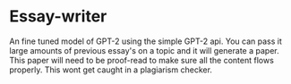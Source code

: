 # Essay-writer
An fine tuned model of GPT-2 using the simple GPT-2 api. You can pass it large amounts of previous essay's on a topic and it  will generate a paper. This paper will need to be proof-read to make sure all the content flows properly. This wont get caught in a plagiarism checker.
